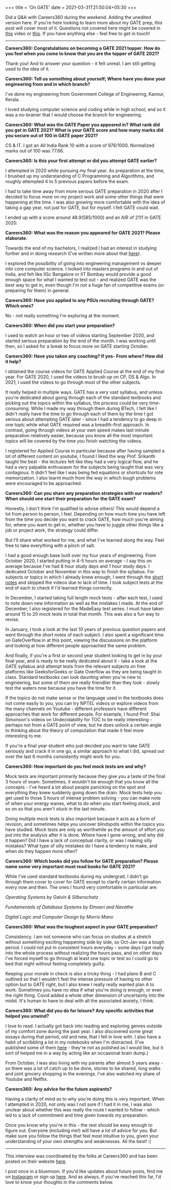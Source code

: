 +++
title = 'On GATE'
date = 2021-03-31T21:50:04+05:30
+++

<!-- ---
layout = post
title:	'On the gate that was crossed"
date:	2021-03-31 13:20:00
tags: PERSONAL
--- -->

Did a Q&A with Careers360 during the weekend. Adding the unedited version here. If you're here looking to learn more about my GATE prep, this post will cover most of it. Questions not covered here might be covered in [this](https://www.youtube.com/watch?v=a39q6Dx40nY&t=1038s&ab_channel=SHEGCEK) video or [this](https://www.youtube.com/watch?v=KdULAmfCPio&ab_channel=GATEAppliedCourse). If you have anything else - feel free to get in touch!

***

**Careers360: Congratulations on becoming a GATE 2021 topper. How do you feel when you come to know that you are the topper of GATE 2021?**

Thank you! And to answer your question - it felt unreal. I am still getting used to the idea of it.

**Careers360: Tell us something about yourself; Where have you done your engineering from and in which branch?**

I've done my engineering from Government College of Engineering, Kannur, Kerala.

I loved studying computer science and coding while in high school, and so it was a no-brainer that I would choose the branch for engineering.

**Careers360: What was the GATE Paper you appeared in? What rank did you get in GATE 2021? What is your GATE score and how many marks did you secure out of 100 in GATE paper 2021?**

CS & IT. I got an All India Rank 10 with a score of 976/1000. Normalized marks out of 100 was 77.66.

**Careers360: Is this your first attempt or did you attempt GATE earlier?**

I attempted in 2020 while pursuing my final year. As preparation at the time, I brushed up my understanding of C Programming and Algorithms, and roughly attempted 4 to 5 previous papers before the exam.

I had to take time away from more serious GATE preparation in 2020 after I decided to focus more on my project work and some other things that were happening at the time. I was also growing more comfortable with the idea of taking a gap year, not just for GATE, but for myself. I felt GATE could wait.

I ended up with a score around 48.9(585/1000) and an AIR of 2111 in GATE 2020.

**Careers360: What was the reason you appeared for GATE 2021? Please elaborate.**

Towards the end of my bachelors, I realized I had an interest in studying further and in doing research (I've written more about that [here](https://liyanasahir.in/2020/10/01/some-thoughts-on-graduating/)). 

I explored the possibility of going into engineering management vs deeper into core computer science. I looked into masters programs in and out of India, and felt like IISc Bangalore or IIT Bombay would provide a good enough space for what I wanted to test out - and realized GATE was the best way to get in, even though I'm not a huge fan of competitive exams (or preparing for them) in general.

**Careers360: Have you applied to any PSUs recruiting through GATE? Which ones?**

No - not really something I'm exploring at the moment.

**Careers360: When did you start your preparation?**

I used to watch an hour or two of videos starting September 2020, and started serious preparation by the end of the month. I was working until then, so I asked for a break to focus more on GATE starting October.

**Careers360: Have you taken any coaching? If yes- From where? How did it help?**

I obtained the course videos for GATE Applied Course at the end of my final year. For GATE 2020, I used the videos to brush up on CP, DS & Algo. In 2021, I used the videos to go through most of the other subjects.

It really helped in multiple ways. GATE has a very vast syllabus, and unless you're dedicated about going through each of the standard textbooks and picking out the topics within the syllabus, the process could be very time-consuming. While I made my way through them during BTech, I felt like I didn't really have the time to go through each of them by the time I got serious about attempting GATE later - since I had a tendency to go deep in one topic while what GATE required was a breadth-first approach. In contrast, going through videos at your own speed makes last minute preparation relatively easier, because you know all the most important topics will be covered by the time you finish watching the videos.

I registered for Applied Course in particular because after having sampled a lot of different content on youtube, I found I liked the way Prof. Srikanth taught the best - the lectures felt like they had a very logical flow, and he had a very palpable enthusiasm for the subjects being taught that was very contagious. It didn't feel like I was being fed equations or shortcuts for rote memorization. I also learnt much from the way in which tough problems were encouraged to be approached.

**Careers360: Can you share any preparation strategies with our readers? When should one start their preparation for the GATE exam?**

Honestly, I don't think I'm qualified to advise others! This would depend a lot from person to person, I feel. Depending on how much time you have left from the time you decide you want to crack GATE, how much you're aiming for, where you want to get in, whether you have to juggle other things like a job or project work, the strategy could differ.

But I'll share what worked for me, and what I've learned along the way. Feel free to take everything with a pinch of salt.

I had a good enough base built over my four years of engineering. From October 2020, I started putting in 4-5 hours on average - I say this on average because I've had 8 hour study days and 1 hour study days. I dedicated October and November in this way to finish the syllabus. For subjects or topics in which I already knew enough, I went through the [short notes](https://gate.appliedroots.com/gate-cs-notes) and skipped the videos due to lack of time. I took subject tests at the end of each to check if I'd learned things correctly.

In December, I started taking full length mock tests - after each test, I used to note down new information as well as the mistakes I made. At the end of December, I also registered for the MadeEasy test series. I must have taken around 15 to 20 mock tests in total that month. This was also a fun way to revise.

In January, I took a look at the last 10 years of previous question papers and went through the short notes of each subject. I also spent a significant time on GateOverflow.in at this point, viewing the discussions on the platform and looking at how different people approached the same problem.

And finally, if you're a first or second year student looking to get in by your final year, and is ready to be really dedicated about it - take a look at the GATE syllabus and attempt tests from the relevant subjects on free platforms like GeeksforGeeks or Gate Overflow as they are being taught in class. Standard textbooks can look daunting when you're new to engineering, but some of them _are_ really friendlier than they look - slowly test the waters now because you have the time for it.

If the topics do not make sense or the language used in the textbooks does not come easily to you, you can try NPTEL videos or explore videos from the many channels on Youtube - different professors have different approaches that work for different people. For example, I found Prof. Shai Simonson's videos on Undecidability for TOC to be really interesting - perhaps not from a GATE point of view, but he does unlock a certain angle to thinking about the theory of computation that made it feel more interesting to me.

If you're a final year student who just decided you want to take GATE seriously and crack it in one go, a similar approach to what I did, spread out over the last 6 months consistently might work for you.

**Careers360: How important do you feel mock tests are and why?**

Mock tests are important primarily because they give you a taste of the final 3 hours of exam. Sometimes, it wouldn't be enough that you know all the concepts - I've heard a lot about people panicking on the spot and everything they knew suddenly going down the drain. Mock tests help you get used to those 3 hours of intense problem solving - you can make note of when your energy wanes, what to do when you start feeling stuck, and so on so that you aren't stuck in the last minute.

Doing multiple mock tests is also important because it acts as a form of revision, and sometimes helps you uncover blindspots within the topics you have studied. Mock tests are only as worthwhile as the amount of effort you put into the analysis after it is done. Where have I gone wrong, and why did it happen? Did I have a lack of conceptual clarity, or was I making silly mistakes? What type of silly mistakes do I have a tendency to make, and when do they happen more often?

**Careers360: Which books did you follow for GATE preparation? Please name some very important must read books for GATE 2021?**

While I've used standard textbooks during my undergrad, I didn't go through them cover to cover for GATE except to clarify certain information every now and then. The ones I found very comfortable in particular are:

_Operating Systems by Galvin & Silberschatz_

_Fundamentals of Database Systems by Elmasri and Navathe_

_Digital Logic and Computer Design by Morris Mano_

**Careers360: What was the toughest aspect in your GATE preparation?**

Consistency. I am not someone who can focus on studies at a stretch without something exciting happening side by side, so Oct-Jan was a tough period. I could not put in consistent hours everyday - some days I got really into the whole process without realizing the hours pass, and on other days I've forced myself to go through at least one topic or test so I could go to bed that night without feeling completely guilty.

Keeping your morale in check is also a tricky thing - I had plans B and C outlined so that I wouldn't feel the intense pressure of having no other option but to GATE right, but I also knew I really really wanted plan A to work. Sometimes you have no idea if what you're doing is enough, or even the right thing. Covid added a whole other dimension of uncertainty into the midst. It's human to have to deal with all the associated anxiety, I think. 

**Careers360: What did you do for leisure? Any specific activities that helped you unwind?**

I love to read. I actually got back into reading and exploring genres outside of my comfort zone during the past year. I also discovered some great essays during that period, old and new, that I fell in love with. I also have a habit of scribbling a lot in my notebooks when I'm distracted. (I've published some of them [here](https://liyana.substack.com/p/why-flushbuffer) - they're not as polished as I would like, but it sort of helped me in a way by acting like an occasional brain dump.)

From October, I was also living with my parents after almost 5 years away - so there was a lot of catch up to be done, stories to be shared, long walks and joint grocery shopping in the evenings. I've also watched my share of Youtube and Netflix.

**Careers360: Any advice for the future aspirants?**

Having a clarity of mind as to why you're doing this is very important. When I attempted in 2020, not only was I not sure if I had it in me, I was also unclear about whether this was really the route I wanted to follow - which led to a lack of commitment and time given towards my preparation.

Once you know why you're in this - the rest should be easy enough to figure out. Everyone (including me!) will have a lot of advice for you. But make sure you follow the things that feel most intuitive to you, given your understanding of your own strengths and weaknesses. All the best! :)

***

This interview was coordinated by the folks at Careers360 and has been posted on their website [here](https://engineering.careers360.com/articles/gate-2021-topper-interview-liyana-sahir-air-10-cs-clarity-of-mind).

I post once in a bluemoon. If you'd like updates about future posts, find me on [Instagram](https://www.instagram.com/liyanasahir/) or sign up [here](https://liyana.substack.com/). And as always, if you've reached this far, I'd love to know your thoughts in the comments below. 